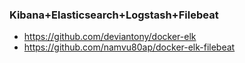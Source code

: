 ### Kibana+Elasticsearch+Logstash+Filebeat

- https://github.com/deviantony/docker-elk
- https://github.com/namvu80ap/docker-elk-filebeat

